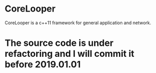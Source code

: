 # CoreLooper
CoreLooper is a c++11 framework for general application and network.

# The source code is under refactoring and I will commit it before 2019.01.01

